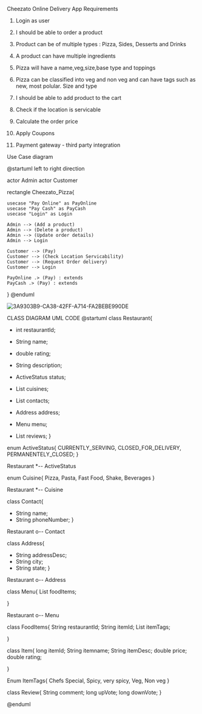 Cheezato Online Delivery App
Requirements
1. Login as user
2. I should be able to order a product
3. Product can be of multiple types : Pizza, Sides, Desserts and Drinks
4. A product can have multiple ingredients
5. Pizza will have a name,veg,size,base type and toppings
6. Pizza can be classified into veg and non veg and can have tags such as new, most polular. Size and type
7. I should be able to add product to the cart
8. Check if the location is servicable
9. Calculate the order price
10. Apply Coupons
    
    
11. Payment gateway - third party integration 



Use Case diagram

@startuml
left to right direction

actor Admin
actor Customer


rectangle Cheezato_Pizza{

    usecase "Pay Online" as PayOnline
    usecase "Pay Cash" as PayCash
    usecase "Login" as Login    

    Admin --> (Add a product)
    Admin --> (Delete a product)
    Admin --> (Update order details)
    Admin --> Login
   
    Customer --> (Pay)
    Customer --> (Check Location Servicability)
    Customer --> (Request Order delivery)
    Customer --> Login

    PayOnline .> (Pay) : extends
    PayCash .> (Pay) : extends


   
}
@enduml

![3A9303B9-CA38-42FF-A714-FA2BEBE990DE](https://github.com/Abhijitklkrni/lld/assets/69401232/3bb1e278-ac22-495c-a2c4-26bc827204c0)




CLASS DIAGRAM UML CODE
@startuml
class Restaurant{
- int restaurantId;
- String name;
- double rating;
- String description;
- ActiveStatus status;

- List<Cuisine> cuisines;
- List<Contact> contacts;
- Address address;
- Menu menu;
- List<Review> reviews;
}

enum ActiveStatus{
CURRENTLY_SERVING,
CLOSED_FOR_DELIVERY, 
PERMANENTELY_CLOSED;
}

Restaurant *-- ActiveStatus

enum Cuisine{
Pizza,
Pasta,
Fast Food,
Shake,
Beverages
}

Restaurant *-- Cuisine

class Contact{
- String name;
- String phoneNumber;
}

Restaurant o-- Contact

class Address{
- String addressDesc;
- String city;
- String state;
}

Restaurant o-- Address

class Menu{
List<FoodItems> foodItems;

}

Restaurant o-- Menu


class FoodItems{
String restaurantId;
String itemId;
List<ItemTags> itemTags;

}



class Item{
long itemId;
String itemname;
String itemDesc;
double price;
double rating;

}

Enum ItemTags{
Chefs Special,
Spicy,
very spicy,
Veg,
Non veg
}

class Review{
String comment;
long upVote;
long downVote;
}

@enduml
